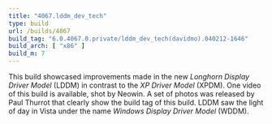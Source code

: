 ```yaml
---
title: "4067.lddm_dev_tech"
type: build
url: /builds/4067
build_tag: "6.0.4067.0.private/lddm_dev_tech(davidmo).040212-1646"
build_arch: [ "x86" ]
build_m: 7
---
```


This build showcased improvements made in the new _Longhorn Display Driver Model_ (LDDM) in contrast to the _XP Driver Model_ (XPDM). One video of this build is available, shot by Neowin. A set of photos was released by Paul Thurrot that clearly show the build tag of this build. LDDM saw the light of day in Vista under the name _Windows Display Driver Model_ (WDDM).